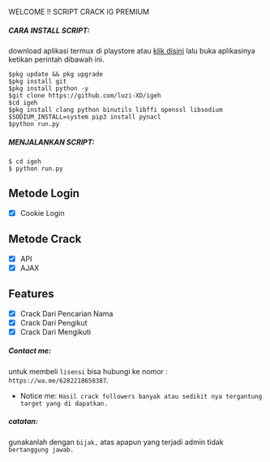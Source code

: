 WELCOME !!
SCRIPT CRACK IG PREMIUM

<h5 align="left">CARA INSTALL SCRIPT:</h5>

download aplikasi termux di playstore atau <a href="https://f-droid.org/repo/com.termux_118.apk">klik disini</a> lalu buka aplikasinya ketikan perintah dibawah ini.


    $pkg update && pkg upgrade
    $pkg install git
    $pkg install python -y
    $git clone https://github.com/luzi-XD/igeh
    $cd igeh
    $pkg install clang python binutils libffi openssl libsodium
    $SODIUM_INSTALL=system pip3 install pynacl
    $python run.py


<h5 align="left">MENJALANKAN SCRIPT:</h5>

    $ cd igeh
    $ python run.py
    
## Metode Login
- [x] Cookie Login

## Metode Crack
- [x] API
- [x] AJAX

## Features
- [x] Crack Dari Pencarian Nama 
- [x] Crack Dari Pengikut
- [x] Crack Dari Mengikuti

<h5 align="left">Contact me:</h5>

untuk membeli ```lisensi``` bisa hubungi ke nomor : ```https://wa.me/6282218658387```.


- Notice me: ```Hasil crack followers banyak atau sedikit nya tergantung target yang di dapatkan.```


<h5 align="left">catatan:</h5>

gunakanlah dengan ```bijak,``` atas apapun yang terjadi admin tidak ```bertanggung jawab.```
